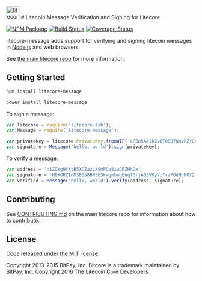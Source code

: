 <img src="http://bitcore.io/css/images/module-message.png" alt="litecore message" height="35">
# Litecoin Message Verification and Signing for Litecore


[![NPM Package](https://img.shields.io/npm/v/litecore-message.svg?style=flat-square)](https://www.npmjs.org/package/litecore-message)
[![Build Status](https://img.shields.io/travis/litecoin-project/litecore-message.svg?branch=master&style=flat-square)](https://travis-ci.org/litecoin-project/litecore-message)
[![Coverage Status](https://img.shields.io/coveralls/litecoin-project/litecore-message.svg?style=flat-square)](https://coveralls.io/r/litecoin-project/litecore-message?branch=master)

litecore-message adds support for verifying and signing litecoin messages in [Node.js](http://nodejs.org/) and web browsers.

See [the main litecore repo](https://github.com/litecoin-project/litecore) for more information.

## Getting Started

```sh
npm install litecore-message
```

```sh
bower install litecore-message
```

To sign a message:

```javascript
var litecore = require('litecore-lib');
var Message = require('litecore-message');

var privateKey = litecore.PrivateKey.fromWIF('cPBn5A4ikZvBTQ8D7NnvHZYCAxzDZ5Z2TSGW2LkyPiLxqYaJPBW4');
var signature = Message('hello, world').sign(privateKey);
```

To verify a message:

```javascript
var address = 'n1ZCYg9YXtB5XCZazLxSmPDa8iwJRZHhGx';
var signature = 'H9XORZInM3B3a8BNS65kwgmbnqEuq73rjAQ5VKyVzTrzPOdHdHOY2lfoph5auvMgLSr7bh+nEQSG/f2kv9TnsbY=';
var verified = Message('hello, world').verify(address, signature);
```

## Contributing

See [CONTRIBUTING.md](https://github.com/litecoin-project/litecore/blob/master/CONTRIBUTING.md) on the main litecore repo for information about how to contribute.

## License

Code released under [the MIT license](https://github.com/litecoin-project/litecore/blob/master/LICENSE).

Copyright 2013-2015 BitPay, Inc. Bitcore is a trademark maintained by BitPay, Inc.
Copyright 2016 The Litecoin Core Developers

